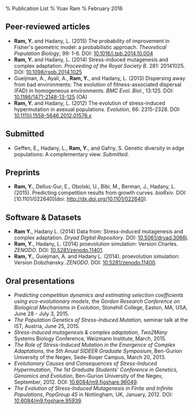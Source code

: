 % Publication List
% Yoav Ram
% February 2016

## Peer-reviewed articles

*   **Ram, Y.** and Hadany, L. (2015) The probability of improvement in Fisher's geometric model: a probabilistic approach. *Theoretical Population Biology*, 99: 1-6. DOI: [10.1016/j.tpb.2014.10.004](http://dx.doi.org/10.1016/j.tpb.2014.10.004)
*   **Ram, Y.** and Hadany, L. (2014) Stress-induced mutagenesis and complex adaptation. *Proceeding of the Royal Society B*. 281: 20141025. DOI: [10.1098/rspb.2014.1025](http://dx.doi.org/10.1098/rspb.2014.1025)
*   Gueijman, A., Ayali, A., **Ram, Y.**, and Hadany, L. (2013) Dispersing away from bad environments: The evolution of fitness-associated dispersal (FAD) in homogeneous environments. *BMC Evol. Biol.*, 13:125. DOI: [10.1186/1471-2148-13-125](http://dx.doi.org/10.1186/1471-2148-13-125) (OA)
*   **Ram, Y.** and Hadany, L. (2012) The evolution of stress-induced hypermutation in asexual populations. *Evolution*, 66: 2315-2328. DOI: [10.1111/j.1558-5646.2012.01576.x](http://dx.doi.org/10.1111/j.1558-5646.2012.01576.x)

## Submitted

*   Geffen, E., Hadany, L., **Ram, Y.**, and Gafny, S. Genetic diversity in edge populations: A complementary view. *Submitted*.

## Preprints

*	**Ram, Y.**, Dellus-Gur, E., Obolski, U., Bibi, M., Berman, J., Hadany, L. (2015). Predicting competition results from growth curves. *bioRxiv*. DOI: [10.1101/022640](doi: http://dx.doi.org/10.1101/022640).

## Software & Datasets

*   **Ram Y.**, Hadany L. (2014) Data from: Stress-induced mutagenesis and complex adaptation. *Dryad Digital Repository*. DOI: [10.5061/dryad.3066j](http://dx.doi.org/10.5061/dryad.3066j).
*   **Ram, Y.**, Hadany, L. (2014) proevolution simulation: Version Charles. *ZENODO*.  DOI: [10.5281/zenodo.11401](http://dx.doi.org/10.5281/zenodo.11401).
*   **Ram, Y.**, Guiejman, A. and Hadany L. (2014). proevolution simulation: Version Dobzhansky. *ZENODO*. DOI: [10.5281/zenodo.11400](http://dx.doi.org/10.5281/zenodo.11400).

## Oral presentations

*   *Predicting competition dynamics and estimating selection coefficients using eco-evolutionary models*, the *Gordon Research Conference on Biological Mechanisms in Evolution*, Stonehill College, Easton, MA, USA, June 28 - July 3, 2015.
*	*The Population Genetics of Stress-Induced Mutation*, seminar talk at the IST, Austria, June 25, 2015.
*   *Stress-induced mutagenesis & complex adaptation*,  *Two2Many* Systems Biology Conference, Weizmann Institute, March, 2015.
*   *The Role of Stress-Induced Mutation in the Emergence of Complex Adaptations*, the *5th Anual SIDEER Graduate Symposium*, Ben-Gurion University of the Negev, Sede-Boqer Campus, March 20, 2013.
*   *Evolutionary Causes and Consequences of Stress-Induced Hypermutation*, *The 1st Graduate Students' Conference in Genetics, Genomics and Evolution*, Ben-Gurion University of the Negev, September, 2012. DOI: [10.6084/m9.figshare.96049](http://dx.doi.org/10.6084/m9.figshare.96049).
*   *The Evolution of Stress-Induced Mutagenesis in Finite and Infinite Populations*, *PopGroup 45* in Nottingham, UK, January, 2012. DOI: [10.6084/m9.figshare.95939](http://dx.doi.org/10.6084/m9.figshare.96049).